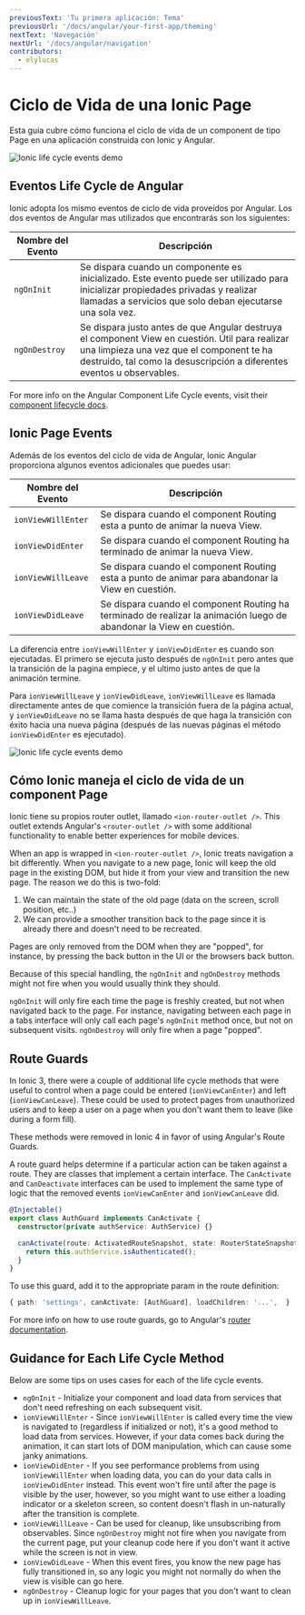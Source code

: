 ```yaml
---
previousText: 'Tu primera aplicación: Tema'
previousUrl: '/docs/angular/your-first-app/theming'
nextText: 'Navegación'
nextUrl: '/docs/angular/navigation'
contributors:
  - elylucas
---
```


# Ciclo de Vida de una Ionic Page

Esta guía cubre cómo funciona el ciclo de vida de un component de tipo Page en una aplicación construida con Ionic y Angular.

![Ionic life cycle events demo](/docs/assets/img/guides/lifecycle/ioniclifecycle.png)

## Eventos Life Cycle de Angular

Ionic adopta los mismo eventos de ciclo de vida proveídos por Angular. Los dos eventos de Angular mas utilizados que encontrarás son los siguientes:

| Nombre del Evento | Descripción                                                                                                                                                                                                           |
| ----------------- | --------------------------------------------------------------------------------------------------------------------------------------------------------------------------------------------------------------------- |
| `ngOnInit`        | Se dispara cuando un componente es inicializado. Este evento puede ser utilizado para inicializar propiedades privadas y realizar llamadas a servicios que solo deban ejecutarse una sola vez.                        |
| `ngOnDestroy`     | Se dispara justo antes de que Angular destruya el component View en cuestión. Útil para realizar una limpieza una vez que el component te ha destruido, tal como la desuscripción a diferentes eventos u observables. |


For more info on the Angular Component Life Cycle events, visit their [component lifecycle docs](https://angular.io/guide/lifecycle-hooks).

## Ionic Page Events

Además de los eventos del ciclo de vida de Angular, Ionic Angular proporciona algunos eventos adicionales que puedes usar:

| Nombre del Evento  | Descripción                                                                                                          |
| ------------------ | -------------------------------------------------------------------------------------------------------------------- |
| `ionViewWillEnter` | Se dispara cuando el component Routing esta a punto de animar la nueva View.                                         |
| `ionViewDidEnter`  | Se dispara cuando el component Routing ha terminado de animar la nueva View.                                         |
| `ionViewWillLeave` | Se dispara cuando el component Routing esta a punto de animar para abandonar la View en cuestión.                    |
| `ionViewDidLeave`  | Se dispara cuando el component Routing ha terminado de realizar la animación luego de abandonar la View en cuestión. |


La diferencia entre `ionViewWillEnter` y `ionViewDidEnter` es cuando son ejecutadas. El primero se ejecuta justo después de `ngOnInit` pero antes que la transición de la pagina empiece, y el ultimo justo antes de que la animación termine.

Para `ionViewWillLeave` y `ionViewDidLeave`, `ionViewWillLeave` es llamada directamente antes de que comience la transición fuera de la página actual, y `ionViewDidLeave` no se llama hasta después de que haga la transición con éxito hacia una nueva página (después de las nuevas páginas el método `ionViewDidEnter` es ejecutado).

![Ionic life cycle events demo](/docs/assets/img/guides/lifecycle/ioniclifecycle.gif)

## Cómo Ionic maneja el ciclo de vida de un component Page

Ionic tiene su propios router outlet, llamado `<ion-router-outlet />`. This outlet extends Angular's `<router-outlet />` with some additional functionality to enable better experiences for mobile devices.

When an app is wrapped in `<ion-router-outlet />`, Ionic treats navigation a bit differently. When you navigate to a new page, Ionic will keep the old page in the existing DOM, but hide it from your view and transition the new page. The reason we do this is two-fold:

1) We can maintain the state of the old page (data on the screen, scroll position, etc..)  
2) We can provide a smoother transition back to the page since it is already there and doesn't need to be recreated.

Pages are only removed from the DOM when they are "popped", for instance, by pressing the back button in the UI or the browsers back button.

Because of this special handling, the `ngOnInit` and `ngOnDestroy` methods might not fire when you would usually think they should.

`ngOnInit` will only fire each time the page is freshly created, but not when navigated back to the page. For instance, navigating between each page in a tabs interface will only call each page's `ngOnInit` method once, but not on subsequent visits. `ngOnDestroy` will only fire when a page "popped".

## Route Guards

In Ionic 3, there were a couple of additional life cycle methods that were useful to control when a page could be entered (`ionViewCanEnter`) and left (`ionViewCanLeave`). These could be used to protect pages from unauthorized users and to keep a user on a page when you don't want them to leave (like during a form fill).

These methods were removed in Ionic 4 in favor of using Angular's Route Guards.

A route guard helps determine if a particular action can be taken against a route. They are classes that implement a certain interface. The `CanActivate` and `CanDeactivate` interfaces can be used to implement the same type of logic that the removed events `ionViewCanEnter` and `ionViewCanLeave` did.

```typescript
@Injectable()
export class AuthGuard implements CanActivate {
  constructor(private authService: AuthService) {}

  canActivate(route: ActivatedRouteSnapshot, state: RouterStateSnapshot) {
    return this.authService.isAuthenticated();
  }
}
```

To use this guard, add it to the appropriate param in the route definition:

```typescript
{ path: 'settings', canActivate: [AuthGuard], loadChildren: '...',  }
```

For more info on how to use route guards, go to Angular's [router documentation](https://angular.io/guide/router).

## Guidance for Each Life Cycle Method

Below are some tips on uses cases for each of the life cycle events.

- `ngOnInit` - Initialize your component and load data from services that don't need refreshing on each subsequent visit.
- `ionViewWillEnter` - Since `ionViewWillEnter` is called every time the view is navigated to (regardless if initialized or not), it's a good method to load data from services. However, if your data comes back during the animation, it can start lots of DOM manipulation, which can cause some janky animations.
- `ionViewDidEnter` - If you see performance problems from using `ionViewWillEnter` when loading data, you can do your data calls in `ionViewDidEnter` instead. This event won't fire until after the page is visible by the user, however, so you might want to use either a loading indicator or a skeleton screen, so content doesn't flash in un-naturally after the transition is complete.
- `ionViewWillLeave` - Can be used for cleanup, like unsubscribing from observables. Since `ngOnDestroy` might not fire when you navigate from the current page, put your cleanup code here if you don't want it active while the screen is not in view.
- `ionViewDidLeave` - When this event fires, you know the new page has fully transitioned in, so any logic you might not normally do when the view is visible can go here.
- `ngOnDestroy` - Cleanup logic for your pages that you don't want to clean up in `ionViewWillLeave`.